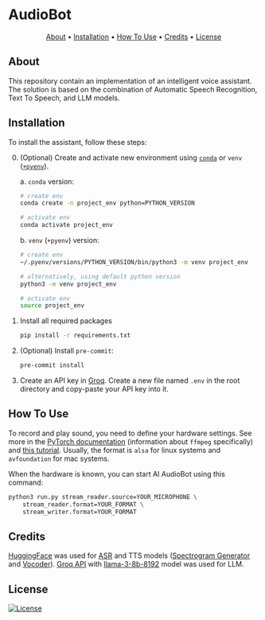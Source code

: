 # AudioBot

<p align="center">
  <a href="#about">About</a> •
  <a href="#installation">Installation</a> •
  <a href="#how-to-use">How To Use</a> •
  <a href="#credits">Credits</a> •
  <a href="#license">License</a>
</p>

## About

This repository contain an implementation of an intelligent voice assistant. The solution is based on the combination of Automatic Speech Recognition, Text To Speech, and LLM models.

## Installation

To install the assistant, follow these steps:

0. (Optional) Create and activate new environment using [`conda`](https://conda.io/projects/conda/en/latest/user-guide/getting-started.html) or `venv` ([`+pyenv`](https://github.com/pyenv/pyenv)).

   a. `conda` version:

   ```bash
   # create env
   conda create -n project_env python=PYTHON_VERSION

   # activate env
   conda activate project_env
   ```

   b. `venv` (`+pyenv`) version:

   ```bash
   # create env
   ~/.pyenv/versions/PYTHON_VERSION/bin/python3 -m venv project_env

   # alternatively, using default python version
   python3 -m venv project_env

   # activate env
   source project_env
   ```

1. Install all required packages

   ```bash
   pip install -r requirements.txt
   ```

2. (Optional) Install `pre-commit`:

   ```bash
   pre-commit install
   ```

3. Create an API key in [Groq](https://groq.com/). Create a new file named `.env` in the root directory and copy-paste your API key into it.

## How To Use

To record and play sound, you need to define your hardware settings. See more in the [PyTorch documentation](https://pytorch.org/audio/2.2.0/generated/torio.io.StreamingMediaDecoder.html#torio.io.StreamingMediaDecoder) (information about `ffmpeg` specifically) and [this tutorial](https://pytorch.org/audio/2.4.0/tutorials/streamreader_advanced_tutorial.html). Usually, the format is `alsa` for linux systems and `avfoundation` for mac systems.

When the hardware is known, you can start AI AudioBot using this command:

```bash
python3 run.py stream_reader.source=YOUR_MICROPHONE \
    stream_reader.format=YOUR_FORMAT \
    stream_writer.format=YOUR_FORMAT
```

## Credits

[HuggingFace](https://huggingface.co/) was used for [ASR](https://huggingface.co/spaces/openai/whisper) and TTS models ([Spectrogram Generator](https://huggingface.co/espnet/fastspeech2_conformer) and [Vocoder](https://huggingface.co/espnet/fastspeech2_conformer_hifigan)). [Groq API](https://groq.com/) with [llama-3-8b-8192](https://ai.meta.com/blog/meta-llama-3/) model was used for LLM.

## License

[![License](https://img.shields.io/badge/license-MIT-blue.svg)](/LICENSE)
